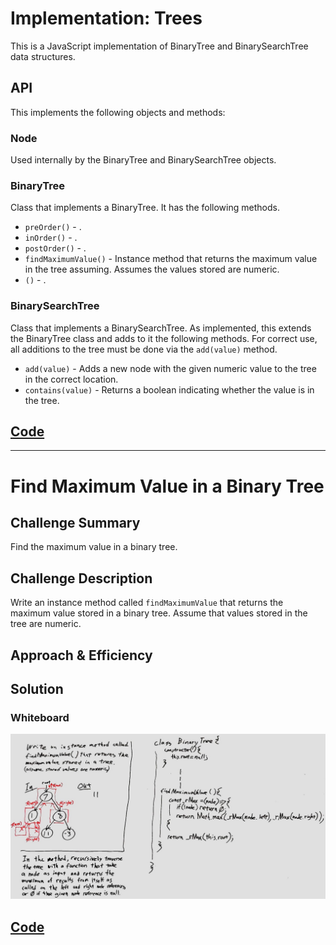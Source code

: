 # Implementation: Trees

This is a JavaScript implementation of BinaryTree and BinarySearchTree data structures.

## API
<!-- Description of each method publicly available to your Stack and Queue-->

This implements the following objects and methods:

### Node

Used internally by the BinaryTree and BinarySearchTree objects.

### BinaryTree

Class that implements a BinaryTree.  It has the following methods.

* `preOrder()` - .
* `inOrder()` - .
* `postOrder()` - .
* `findMaximumValue()` - Instance method that returns the maximum value in the tree assuming.  Assumes the values stored are numeric.
* `()` - .

### BinarySearchTree

Class that implements a BinarySearchTree.  As implemented, this extends the BinaryTree class and adds to it the following methods.  For correct use, all additions to the tree must be done via the `add(value)` method.

* `add(value)` - Adds a new node with the given numeric value to the tree in the correct location.
* `contains(value)` - Returns a boolean indicating whether the value is in the tree.
<!-- * `findMaximumValue()` - Same functionality as for BinaryTree, but simply returns the value of the right-most node in order to achieve O(ln n) time. -->
<!-- * `balance()` - Balances the tree. -->

## [Code](tree.js)

***

# Find Maximum Value in a Binary Tree

## Challenge Summary
<!-- Short summary or background information -->
Find the maximum value in a binary tree.

## Challenge Description
<!-- Description of the challenge -->
Write an instance method called `findMaximumValue` that returns the maximum value stored in a binary tree.  Assume that values stored in the tree are numeric.

## Approach & Efficiency
<!-- What approach did you take? Why? What is the Big O space/time for this approach? -->

## Solution
<!-- Embedded whiteboard image -->

### Whiteboard

![Whiteboard](../../../assets/find-maximum-binary-tree-wb.jpg "Whiteboard")

## [Code](tree.js)

